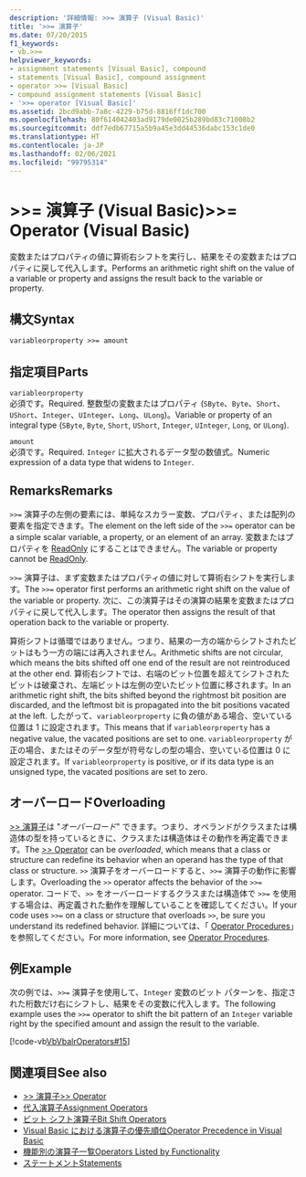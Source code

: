 ```yaml
---
description: '詳細情報: >>= 演算子 (Visual Basic)'
title: '>>= 演算子'
ms.date: 07/20/2015
f1_keywords:
- vb.>>=
helpviewer_keywords:
- assignment statements [Visual Basic], compound
- statements [Visual Basic], compound assignment
- operator >>= [Visual Basic]
- compound assignment statements [Visual Basic]
- '>>= operator [Visual Basic]'
ms.assetid: 2bcd9abb-7a8c-4229-b75d-8816ff1dc700
ms.openlocfilehash: 80f614042403ad9179de0025b289bd83c71008b2
ms.sourcegitcommit: ddf7edb67715a5b9a45e3dd44536dabc153c1de0
ms.translationtype: HT
ms.contentlocale: ja-JP
ms.lasthandoff: 02/06/2021
ms.locfileid: "99795314"
---
```

# <a name="-operator-visual-basic"></a><span data-ttu-id="3fb68-103">>>= 演算子 (Visual Basic)</span><span class="sxs-lookup"><span data-stu-id="3fb68-103">>>= Operator (Visual Basic)</span></span>

<span data-ttu-id="3fb68-104">変数またはプロパティの値に算術右シフトを実行し、結果をその変数またはプロパティに戻して代入します。</span><span class="sxs-lookup"><span data-stu-id="3fb68-104">Performs an arithmetic right shift on the value of a variable or property and assigns the result back to the variable or property.</span></span>  
  
## <a name="syntax"></a><span data-ttu-id="3fb68-105">構文</span><span class="sxs-lookup"><span data-stu-id="3fb68-105">Syntax</span></span>  
  
```vb  
variableorproperty >>= amount  
```  
  
## <a name="parts"></a><span data-ttu-id="3fb68-106">指定項目</span><span class="sxs-lookup"><span data-stu-id="3fb68-106">Parts</span></span>  

 `variableorproperty`  
 <span data-ttu-id="3fb68-107">必須です。</span><span class="sxs-lookup"><span data-stu-id="3fb68-107">Required.</span></span> <span data-ttu-id="3fb68-108">整数型の変数またはプロパティ (`SByte`、`Byte`、`Short`、`UShort`、`Integer`、`UInteger`、`Long`、`ULong`)。</span><span class="sxs-lookup"><span data-stu-id="3fb68-108">Variable or property of an integral type (`SByte`, `Byte`, `Short`, `UShort`, `Integer`, `UInteger`, `Long`, or `ULong`).</span></span>  
  
 `amount`  
 <span data-ttu-id="3fb68-109">必須です。</span><span class="sxs-lookup"><span data-stu-id="3fb68-109">Required.</span></span> <span data-ttu-id="3fb68-110">`Integer` に拡大されるデータ型の数値式。</span><span class="sxs-lookup"><span data-stu-id="3fb68-110">Numeric expression of a data type that widens to `Integer`.</span></span>  
  
## <a name="remarks"></a><span data-ttu-id="3fb68-111">Remarks</span><span class="sxs-lookup"><span data-stu-id="3fb68-111">Remarks</span></span>  

 <span data-ttu-id="3fb68-112">`>>=` 演算子の左側の要素には、単純なスカラー変数、プロパティ、または配列の要素を指定できます。</span><span class="sxs-lookup"><span data-stu-id="3fb68-112">The element on the left side of the `>>=` operator can be a simple scalar variable, a property, or an element of an array.</span></span> <span data-ttu-id="3fb68-113">変数またはプロパティを [ReadOnly](../modifiers/readonly.md) にすることはできません。</span><span class="sxs-lookup"><span data-stu-id="3fb68-113">The variable or property cannot be [ReadOnly](../modifiers/readonly.md).</span></span>  
  
 <span data-ttu-id="3fb68-114">`>>=` 演算子は、まず変数またはプロパティの値に対して算術右シフトを実行します。</span><span class="sxs-lookup"><span data-stu-id="3fb68-114">The `>>=` operator first performs an arithmetic right shift on the value of the variable or property.</span></span> <span data-ttu-id="3fb68-115">次に、この演算子はその演算の結果を変数またはプロパティに戻して代入します。</span><span class="sxs-lookup"><span data-stu-id="3fb68-115">The operator then assigns the result of that operation back to the variable or property.</span></span>  
  
 <span data-ttu-id="3fb68-116">算術シフトは循環ではありません。つまり、結果の一方の端からシフトされたビットはもう一方の端には再入されません。</span><span class="sxs-lookup"><span data-stu-id="3fb68-116">Arithmetic shifts are not circular, which means the bits shifted off one end of the result are not reintroduced at the other end.</span></span> <span data-ttu-id="3fb68-117">算術右シフトでは、右端のビット位置を超えてシフトされたビットは破棄され、左端ビットは左側の空いたビット位置に移されます。</span><span class="sxs-lookup"><span data-stu-id="3fb68-117">In an arithmetic right shift, the bits shifted beyond the rightmost bit position are discarded, and the leftmost bit is propagated into the bit positions vacated at the left.</span></span> <span data-ttu-id="3fb68-118">したがって、`variableorproperty` に負の値がある場合、空いている位置は 1 に設定されます。</span><span class="sxs-lookup"><span data-stu-id="3fb68-118">This means that if `variableorproperty` has a negative value, the vacated positions are set to one.</span></span> <span data-ttu-id="3fb68-119">`variableorproperty` が正の場合、またはそのデータ型が符号なしの型の場合、空いている位置は 0 に設定されます。</span><span class="sxs-lookup"><span data-stu-id="3fb68-119">If `variableorproperty` is positive, or if its data type is an unsigned type, the vacated positions are set to zero.</span></span>  
  
## <a name="overloading"></a><span data-ttu-id="3fb68-120">オーバーロード</span><span class="sxs-lookup"><span data-stu-id="3fb68-120">Overloading</span></span>  

 <span data-ttu-id="3fb68-121">[>> 演算子](right-shift-operator.md)は "*オーバーロード*" できます。つまり、オペランドがクラスまたは構造体の型を持っているときに、クラスまたは構造体はその動作を再定義できます。</span><span class="sxs-lookup"><span data-stu-id="3fb68-121">The [>> Operator](right-shift-operator.md) can be *overloaded*, which means that a class or structure can redefine its behavior when an operand has the type of that class or structure.</span></span> <span data-ttu-id="3fb68-122">`>>` 演算子をオーバーロードすると、`>>=` 演算子の動作に影響します。</span><span class="sxs-lookup"><span data-stu-id="3fb68-122">Overloading the `>>` operator affects the behavior of the `>>=` operator.</span></span> <span data-ttu-id="3fb68-123">コードで、`>>` をオーバーロードするクラスまたは構造体で `>>=` を使用する場合は、再定義された動作を理解していることを確認してください。</span><span class="sxs-lookup"><span data-stu-id="3fb68-123">If your code uses `>>=` on a class or structure that overloads `>>`, be sure you understand its redefined behavior.</span></span> <span data-ttu-id="3fb68-124">詳細については、「 [Operator Procedures](../../programming-guide/language-features/procedures/operator-procedures.md)」を参照してください。</span><span class="sxs-lookup"><span data-stu-id="3fb68-124">For more information, see [Operator Procedures](../../programming-guide/language-features/procedures/operator-procedures.md).</span></span>  
  
## <a name="example"></a><span data-ttu-id="3fb68-125">例</span><span class="sxs-lookup"><span data-stu-id="3fb68-125">Example</span></span>  

 <span data-ttu-id="3fb68-126">次の例では、`>>=` 演算子を使用して、`Integer` 変数のビット パターンを、指定された桁数だけ右にシフトし、結果をその変数に代入します。</span><span class="sxs-lookup"><span data-stu-id="3fb68-126">The following example uses the `>>=` operator to shift the bit pattern of an `Integer` variable right by the specified amount and assign the result to the variable.</span></span>  
  
 [!code-vb[VbVbalrOperators#15](~/samples/snippets/visualbasic/VS_Snippets_VBCSharp/VbVbalrOperators/VB/Class1.vb#15)]  
  
## <a name="see-also"></a><span data-ttu-id="3fb68-127">関連項目</span><span class="sxs-lookup"><span data-stu-id="3fb68-127">See also</span></span>

- [<span data-ttu-id="3fb68-128">>> 演算子</span><span class="sxs-lookup"><span data-stu-id="3fb68-128">>> Operator</span></span>](right-shift-operator.md)
- [<span data-ttu-id="3fb68-129">代入演算子</span><span class="sxs-lookup"><span data-stu-id="3fb68-129">Assignment Operators</span></span>](assignment-operators.md)
- [<span data-ttu-id="3fb68-130">ビット シフト演算子</span><span class="sxs-lookup"><span data-stu-id="3fb68-130">Bit Shift Operators</span></span>](bit-shift-operators.md)
- [<span data-ttu-id="3fb68-131">Visual Basic における演算子の優先順位</span><span class="sxs-lookup"><span data-stu-id="3fb68-131">Operator Precedence in Visual Basic</span></span>](operator-precedence.md)
- [<span data-ttu-id="3fb68-132">機能別の演算子一覧</span><span class="sxs-lookup"><span data-stu-id="3fb68-132">Operators Listed by Functionality</span></span>](operators-listed-by-functionality.md)
- [<span data-ttu-id="3fb68-133">ステートメント</span><span class="sxs-lookup"><span data-stu-id="3fb68-133">Statements</span></span>](../../programming-guide/language-features/statements.md)
